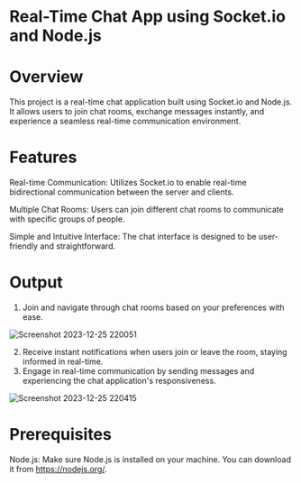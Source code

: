 # Real-Time Chat App using Socket.io and Node.js
# Overview
This project is a real-time chat application built using Socket.io and Node.js. It allows users to join chat rooms, exchange messages instantly, and experience a seamless real-time communication environment.

# Features
Real-time Communication: Utilizes Socket.io to enable real-time bidirectional communication between the server and clients.

Multiple Chat Rooms: Users can join different chat rooms to communicate with specific groups of people.

Simple and Intuitive Interface: The chat interface is designed to be user-friendly and straightforward.

# Output
1) Join and navigate through chat rooms based on your preferences with ease.

![Screenshot 2023-12-25 220051](https://github.com/prathmesh2121/REAL-TIME-CHAT-APP-USING-SOCKET.IO-NODEJS/assets/100065581/e0ad5088-26c6-42bc-8d68-a221a01009fa)

2) Receive instant notifications when users join or leave the room, staying informed in real-time.
3) Engage in real-time communication by sending messages and experiencing the chat application's responsiveness.
   
![Screenshot 2023-12-25 220415](https://github.com/prathmesh2121/REAL-TIME-CHAT-APP-USING-SOCKET.IO-NODEJS/assets/100065581/c034a567-7d19-41b5-947b-affe2a844e45)



# Prerequisites
Node.js: Make sure Node.js is installed on your machine. You can download it from https://nodejs.org/.
